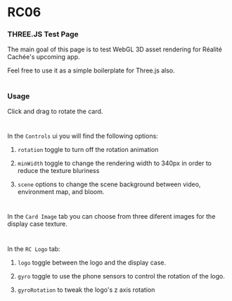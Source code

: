 # RC06
### THREE.JS Test Page

The main goal of this page is to test WebGL 3D asset rendering for Réalité Cachée's upcoming app.

Feel free to use it as a simple boilerplate for Three.js also.
#
### Usage
Click and drag to rotate the card.
#

In the `Controls` ui you will find the following options:

01. `rotation` toggle to turn off the rotation animation

02. `minWidth` toggle to change the rendering width to 340px in order to reduce the texture bluriness

03. `scene` options to change the scene background between video, environment map, and bloom.
#
In the `Card Image` tab you can choose from three diferent images for the display case texture.
#
In the `RC Logo` tab:

01. `logo` toggle between the logo and the display case.

02. `gyro` toggle to use the phone sensors to control the rotation of the logo.

03. `gyroRotation` to tweak the logo's z axis rotation

